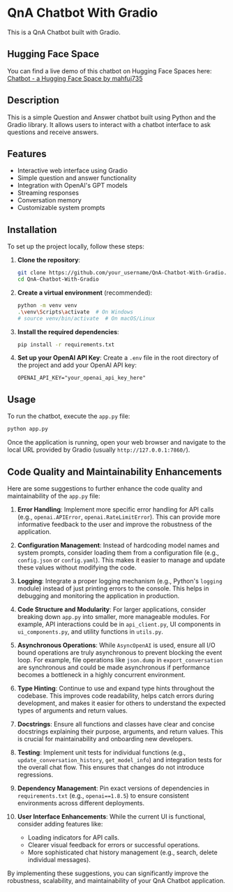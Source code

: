 # QnA Chatbot With Gradio

This is a QnA Chatbot built with Gradio.

## Hugging Face Space

You can find a live demo of this chatbot on Hugging Face Spaces here: [Chatbot - a Hugging Face Space by mahfuj735](https://huggingface.co/spaces/mahfuj735/Chatbot)


## Description
This is a simple Question and Answer chatbot built using Python and the Gradio library. It allows users to interact with a chatbot interface to ask questions and receive answers.

## Features
* Interactive web interface using Gradio
* Simple question and answer functionality
* Integration with OpenAI's GPT models
* Streaming responses
* Conversation memory
* Customizable system prompts

## Installation
To set up the project locally, follow these steps:

1.  **Clone the repository**:
    ```bash
    git clone https://github.com/your_username/QnA-Chatbot-With-Gradio.git
    cd QnA-Chatbot-With-Gradio
    ```

2.  **Create a virtual environment** (recommended):
    ```bash
    python -m venv venv
    .\venv\Scripts\activate  # On Windows
    # source venv/bin/activate  # On macOS/Linux
    ```

3.  **Install the required dependencies**:
    ```bash
    pip install -r requirements.txt
    ```

4.  **Set up your OpenAI API Key**:
    Create a `.env` file in the root directory of the project and add your OpenAI API key:
    ```
    OPENAI_API_KEY="your_openai_api_key_here"
    ```

## Usage
To run the chatbot, execute the `app.py` file:

```bash
python app.py
```

Once the application is running, open your web browser and navigate to the local URL provided by Gradio (usually `http://127.0.0.1:7860/`).

## Code Quality and Maintainability Enhancements

Here are some suggestions to further enhance the code quality and maintainability of the `app.py` file:

1.  **Error Handling**: Implement more specific error handling for API calls (e.g., `openai.APIError`, `openai.RateLimitError`). This can provide more informative feedback to the user and improve the robustness of the application.

2.  **Configuration Management**: Instead of hardcoding model names and system prompts, consider loading them from a configuration file (e.g., `config.json` or `config.yaml`). This makes it easier to manage and update these values without modifying the code.

3.  **Logging**: Integrate a proper logging mechanism (e.g., Python's `logging` module) instead of just printing errors to the console. This helps in debugging and monitoring the application in production.

4.  **Code Structure and Modularity**: For larger applications, consider breaking down `app.py` into smaller, more manageable modules. For example, API interactions could be in `api_client.py`, UI components in `ui_components.py`, and utility functions in `utils.py`.

5.  **Asynchronous Operations**: While `AsyncOpenAI` is used, ensure all I/O bound operations are truly asynchronous to prevent blocking the event loop. For example, file operations like `json.dump` in `export_conversation` are synchronous and could be made asynchronous if performance becomes a bottleneck in a highly concurrent environment.

6.  **Type Hinting**: Continue to use and expand type hints throughout the codebase. This improves code readability, helps catch errors during development, and makes it easier for others to understand the expected types of arguments and return values.

7.  **Docstrings**: Ensure all functions and classes have clear and concise docstrings explaining their purpose, arguments, and return values. This is crucial for maintainability and onboarding new developers.

8.  **Testing**: Implement unit tests for individual functions (e.g., `update_conversation_history`, `get_model_info`) and integration tests for the overall chat flow. This ensures that changes do not introduce regressions.

9.  **Dependency Management**: Pin exact versions of dependencies in `requirements.txt` (e.g., `openai==1.8.5`) to ensure consistent environments across different deployments.

10. **User Interface Enhancements**: While the current UI is functional, consider adding features like:
    *   Loading indicators for API calls.
    *   Clearer visual feedback for errors or successful operations.
    *   More sophisticated chat history management (e.g., search, delete individual messages).

By implementing these suggestions, you can significantly improve the robustness, scalability, and maintainability of your QnA Chatbot application.
